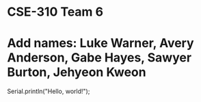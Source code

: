 # CSE-310 Team 6
# 
# Add names: Luke Warner, Avery Anderson, Gabe Hayes, Sawyer Burton, Jehyeon Kweon


Serial.println("Hello, world!");